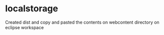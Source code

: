 # localstorage

Created dist and copy and pasted the contents on webcontent directory on eclipse workspace
